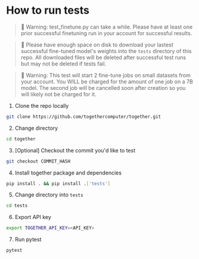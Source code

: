 # How to run tests
>  🚧 Warning: test_finetune.py can take a while. Please have at least one prior successful finetuning run in your account for successful results. 

>  🚧 Please have enough space on disk to download your lastest successful fine-tuned model's weights into the `tests` directory of this repo. All downloaded files will be deleted after successful test runs but may not be deleted if tests fail.

>  🚧 Warning: This test will start 2 fine-tune jobs on small datasets from your account. You WILL be charged for the amount of one job on a 7B model. The second job will be cancelled soon after creation so you will likely not be charged for it.

1. Clone the repo locally
```bash
git clone https://github.com/togethercomputer/together.git
```
2. Change directory
```bash
cd together
```
3. [Optional] Checkout the commit you'd like to test
```bash
git checkout COMMIT_HASH
```
4. Install together package and dependencies
```bash
pip install . && pip install .['tests']
```
5. Change directory into `tests`
```bash
cd tests
```
6. Export API key
```bash
export TOGETHER_API_KEY=<API_KEY>
```
7. Run pytest
```bash
pytest
```